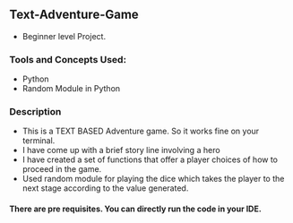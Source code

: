 ## Text-Adventure-Game
- Beginner level Project.

### Tools and Concepts Used:
- Python
- Random Module in Python

### Description

- This is a TEXT BASED Adventure game. So it works fine on your terminal.
- I have come up with a brief story line involving a hero
- I have created a set of functions that offer a player choices of how to proceed in the game.
- Used random module for playing the dice which takes the player to the next stage according to the value generated.

#### There are pre requisites. You can directly run the code in your IDE.

